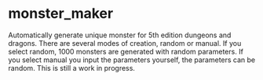 # monster_maker
Automatically generate unique monster for 5th edition dungeons and dragons.
There are several modes of creation, random or manual.
If you select random, 1000 monsters are generated with random parameters.
If you select manual you input the parameters yourself, the parameters can be random.
This is still a work in progress.
